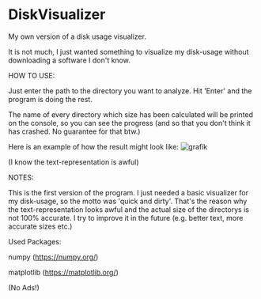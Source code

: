 # DiskVisualizer
My own version of a disk usage visualizer.

It is not much, I just wanted something to visualize my disk-usage without downloading a software I don't know.

HOW TO USE:

Just enter the path to the directory you want to analyze. Hit 'Enter' and the program is doing the rest. 

The name of every directory which size has been calculated will be printed on the console, so you can see the progress (and so that you don't think it has 
crashed. No guarantee for that btw.)

Here is an example of how the result might look like:
![grafik](https://user-images.githubusercontent.com/95371658/201222301-5fc8ece1-7404-4efd-9f14-85d720bcdd74.png)

(I know the text-representation is awful)


NOTES:

This is the first version of the program. I just needed a basic visualizer for my disk-usage, so the motto was 'quick and dirty'. That's the reason why
the text-representation looks awful and the actual size of the directorys is not 100% accurate. I try to improve it in the future (e.g. better text, more
accurate sizes etc.) 



Used Packages:

numpy (https://numpy.org/)

matplotlib (https://matplotlib.org/)

(No Ads!)
